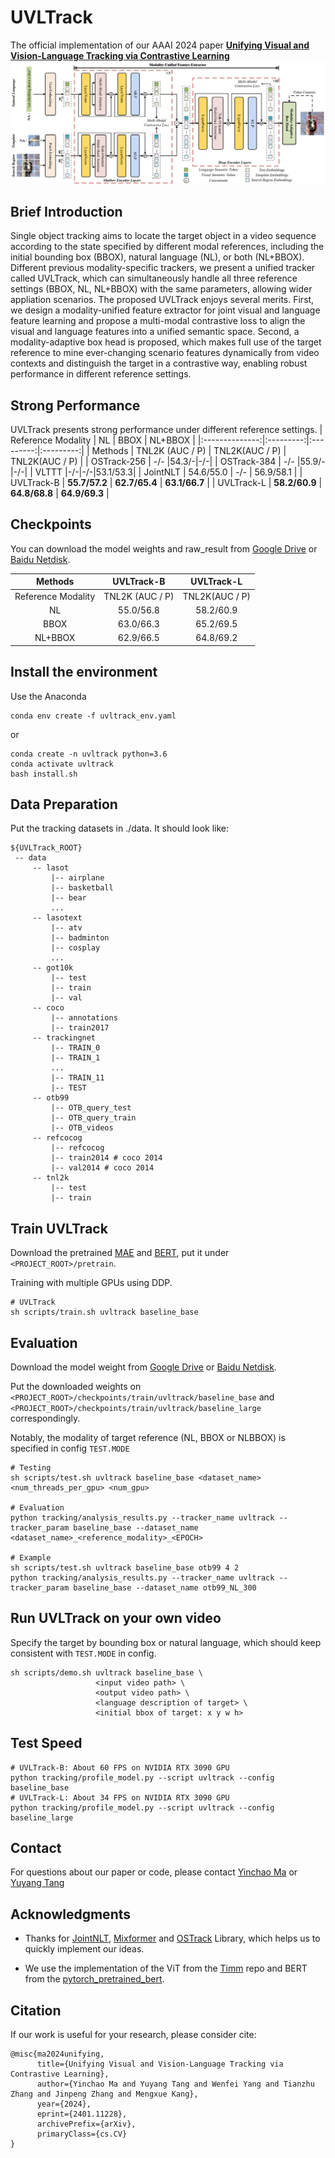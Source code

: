 # UVLTrack

The official implementation of our AAAI 2024 paper [**Unifying Visual and Vision-Language Tracking via Contrastive Learning**](https://arxiv.org/abs/2401.11228)
![](arch.png)


## Brief Introduction
Single object tracking aims to locate the target object in a video sequence according to the state specified by different modal references, including the initial bounding box (BBOX), natural language (NL), or both (NL+BBOX). Different previous modality-specific trackers, we present a unified tracker called UVLTrack, which can simultaneously handle all three reference settings (BBOX, NL, NL+BBOX) with the same parameters, allowing wider appliation scenarios. The proposed UVLTrack enjoys several merits. First, we design a modality-unified feature extractor for joint visual and language feature learning and propose a multi-modal contrastive loss to align the visual and language features into a unified semantic space. Second, a modality-adaptive box head is proposed, which makes full use of the target reference to mine ever-changing scenario features dynamically from video contexts and distinguish the target in a contrastive way, enabling robust performance in different reference settings.

## Strong Performance
UVLTrack presents strong performance under different reference settings.
|        Reference Modality       |       NL       |       BBOX       |       NL+BBOX       |
|:--------------:|:---------:|:---------:|:---------:|
| Methods      | TNL2K (AUC / P)      | TNL2K(AUC / P)     | TNL2K(AUC / P)     |
| OSTrack-256  | -/- |54.3/-|-/-|
| OSTrack-384  | -/- |55.9/-|-/-|
| VLTTT |-/-|-/-|53.1/53.3|
| JointNLT  | 54.6/55.0 | -/- | 56.9/58.1 |
| UVLTrack-B   |   **55.7/57.2**    |   **62.7/65.4**    |   **63.1/66.7**    |
| UVLTrack-L   |   **58.2/60.9**    |   **64.8/68.8**    |   **64.9/69.3**    |

## Checkpoints
You can download the model weights and raw_result from [Google Drive](https://drive.google.com/drive/folders/1UZTrGcL3YlxvNpHi0wKsO_sKsTYuYnFo?usp=sharing) or [Baidu Netdisk](https://pan.baidu.com/s/1xSRgHHZKv8MyqMKwtT_JsA?pwd=8v0p).

|             Methods             |         UVLTrack-B       |       UVLTrack-L       |
|:-------------------------------:|:------------------------:|:------------------------:|
|       Reference Modality        |     TNL2K (AUC / P)      | TNL2K(AUC / P)     |
| NL      |   55.0/56.8  | 58.2/60.9 |
| BBOX    |   63.0/66.3  | 65.2/69.5 |
| NL+BBOX |   62.9/66.5  | 64.8/69.2 |

## Install the environment
Use the Anaconda
```
conda env create -f uvltrack_env.yaml
```
or
```
conda create -n uvltrack python=3.6
conda activate uvltrack
bash install.sh
```

## Data Preparation
Put the tracking datasets in ./data. It should look like:
   ```
   ${UVLTrack_ROOT}
    -- data
        -- lasot
            |-- airplane
            |-- basketball
            |-- bear
            ...
        -- lasotext
            |-- atv
            |-- badminton
            |-- cosplay
            ...
        -- got10k
            |-- test
            |-- train
            |-- val
        -- coco
            |-- annotations
            |-- train2017
        -- trackingnet
            |-- TRAIN_0
            |-- TRAIN_1
            ...
            |-- TRAIN_11
            |-- TEST
        -- otb99
            |-- OTB_query_test
            |-- OTB_query_train
            |-- OTB_videos
        -- refcocog
            |-- refcocog
            |-- train2014 # coco 2014
            |-- val2014 # coco 2014
        -- tnl2k
            |-- test
            |-- train
   ```

## Train UVLTrack
Download the pretrained [MAE](https://github.com/facebookresearch/mae) and [BERT](https://drive.google.com/drive/folders/1UZTrGcL3YlxvNpHi0wKsO_sKsTYuYnFo?usp=sharing), put it under ```<PROJECT_ROOT>/pretrain```.

Training with multiple GPUs using DDP.
```
# UVLTrack
sh scripts/train.sh uvltrack baseline_base
```

## Evaluation
Download the model weight from [Google Drive](https://drive.google.com/drive/folders/1UZTrGcL3YlxvNpHi0wKsO_sKsTYuYnFo?usp=sharing) or [Baidu Netdisk](https://pan.baidu.com/s/1xSRgHHZKv8MyqMKwtT_JsA?pwd=8v0p).

Put the downloaded weights on ```<PROJECT_ROOT>/checkpoints/train/uvltrack/baseline_base``` and ```<PROJECT_ROOT>/checkpoints/train/uvltrack/baseline_large``` correspondingly.

Notably, the modality of target reference (NL, BBOX or NLBBOX) is specified in config ```TEST.MODE```

```
# Testing
sh scripts/test.sh uvltrack baseline_base <dataset_name> <num_threads_per_gpu> <num_gpu>

# Evaluation
python tracking/analysis_results.py --tracker_name uvltrack --tracker_param baseline_base --dataset_name <dataset_name>_<reference_modality>_<EPOCH>

# Example
sh scripts/test.sh uvltrack baseline_base otb99 4 2
python tracking/analysis_results.py --tracker_name uvltrack --tracker_param baseline_base --dataset_name otb99_NL_300
```

## Run UVLTrack on your own video
Specify the target by bounding box or natural language, which should keep consistent with ```TEST.MODE``` in config.
```
sh scripts/demo.sh uvltrack baseline_base \
                   <input video path> \
                   <output video path> \
                   <language description of target> \
                   <initial bbox of target: x y w h>
```

## Test Speed
```
# UVLTrack-B: About 60 FPS on NVIDIA RTX 3090 GPU
python tracking/profile_model.py --script uvltrack --config baseline_base
# UVLTrack-L: About 34 FPS on NVIDIA RTX 3090 GPU
python tracking/profile_model.py --script uvltrack --config baseline_large
```

## Contact
For questions about our paper or code, please contact [Yinchao Ma](imyc@mail.ustc.edu.cn) or [Yuyang Tang](yuyangtang@mail.ustc.edu.cn)

## Acknowledgments
* Thanks for [JointNLT](https://github.com/lizhou-cs/JointNLT), [Mixformer](https://github.com/MCG-NJU/MixFormer) and [OSTrack](https://github.com/botaoye/OSTrack) Library, which helps us to quickly implement our ideas.

* We use the implementation of the ViT from the [Timm](https://github.com/huggingface/pytorch-image-models) repo and BERT from the [pytorch_pretrained_bert](https://github.com/Meelfy/pytorch_pretrained_BERT).

## Citation
If our work is useful for your research, please consider cite:
```
@misc{ma2024unifying,
      title={Unifying Visual and Vision-Language Tracking via Contrastive Learning}, 
      author={Yinchao Ma and Yuyang Tang and Wenfei Yang and Tianzhu Zhang and Jinpeng Zhang and Mengxue Kang},
      year={2024},
      eprint={2401.11228},
      archivePrefix={arXiv},
      primaryClass={cs.CV}
}
```
